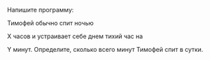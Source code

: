 Напишите программу:

Тимофей обычно спит ночью 

X часов и устраивает себе днем тихий час на 

Y минут. Определите, сколько всего минут Тимофей спит в сутки.
